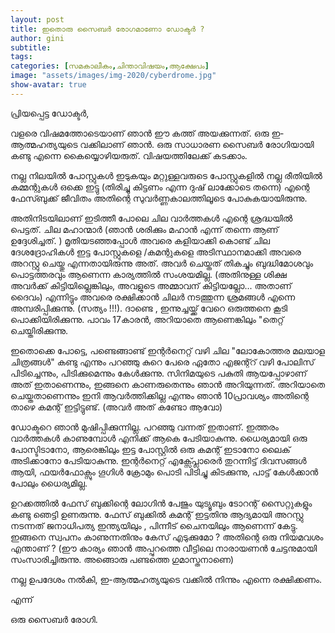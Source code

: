 ```yaml
---
layout: post
title: ഇതൊരു സൈബര്‍ രോഗമാണോ ഡോക്ടര്‍ ?
author: gini
subtitle: 
tags: 
categories: [സമകാലീകം,ചിന്താവിഷയം,ആക്ഷേപം]
image: "assets/images/img-2020/cyberdrome.jpg"
show-avatar: true
---
```


പ്രിയപ്പെട്ട ഡോക്ടര്‍,

വളരെ വിഷമത്തോടെയാണ് ഞാന്‍ ഈ കത്ത് അയക്കുന്നത്. ഒരു ഇ-ആത്മഹത്യയുടെ വക്കിലാണ് ഞാന്‍. ഒരു സാധാരണ സൈബര്‍ രോഗിയായി കണ്ടു എന്നെ കൈയ്യൊഴിയരുത്. വിഷയത്തിലേക്ക് കടക്കാം.

നല്ല നിലയില്‍ പോസ്റ്റുകള്‍ ഇടുകയും മറ്റുള്ളവരുടെ പോസ്റ്റുകളില്‍ നല്ല രീതിയില്‍ കമ്മന്റുകള്‍ ഒക്കെ ഇട്ടു (തിരിച്ചു കിട്ടണം എന്ന ദുഷ് ലാക്കോടെ തന്നെ) എന്റെ ഫേസ്ബുക്ക്‌ ജീവിതം അതിന്റെ സുവര്‍ണ്ണകാലത്തിലൂടെ പോകുകയായിരുന്നു. 

അതിനിടയിലാണ് ഇടിത്തീ പോലെ ചില വാര്‍ത്തകള്‍ എന്റെ ശ്രദ്ധയില്‍ പെട്ടത്. ചില മഹാന്മാര്‍ (ഞാന്‍ ശരിക്കും മഹാന്‍ എന്ന് തന്നെ ആണ് ഉദ്ദേശിച്ചത്. ) മൃതിയടഞ്ഞപ്പോള്‍ അവരെ കളിയാക്കി കൊണ്ട് ചില ദേശദ്രോഹികള്‍ ഇട്ട പോസ്റ്റുകളെ /കമന്റുകളെ അടിസ്ഥാനമാക്കി അവരെ അറസ്റ്റു ചെയ്തു എന്നതായിരുന്നു അത്. അവര്‍ ചെയ്തത് തികച്ചും ബുദ്ധിമോശവും പൊട്ടത്തരവും ആണെന്ന കാര്യത്തില്‍ സംശയമില്ല. (അതിനുള്ള ശിക്ഷ അവര്‍ക്ക് കിട്ടിയില്ലെങ്കിലും, അവളുടെ അമ്മാവന് കിട്ടിയല്ലോ... അതാണ്‌ ദൈവം) എന്നിട്ടും അവരെ രക്ഷിക്കാന്‍ ചിലര്‍ നടത്തുന്ന ശ്രമങ്ങള്‍ എന്നെ അമ്പരിപ്പിക്കുന്നു. (സത്യം !!!). ദാണ്ടെ , ഇന്നുച്ചയ്ക്ക് വേറെ ഒരുത്തനെ കൂടി പൊക്കിയിരിക്കുന്നു. പാവം 17കാരന്‍, അറിയാതെ ആണെങ്കിലും "തെറ്റ് ചെയ്തിരിക്കുന്നു. 

ഇതൊക്കെ പോട്ടെ, പണ്ടെങ്ങാണ്ട് ഇന്റര്‍നെറ്റ്‌ വഴി ചില "ലോകോത്തര മലയാള ചിത്രങ്ങള്‍" കണ്ടു എന്നും പറഞ്ഞു കുറെ പേരെ ഏതോ എജന്റ്റ് വഴി പോലിസ് പിടിച്ചെന്നും, പിടിക്കുമെന്നും കേള്‍ക്കുന്നു. സിനിമയുടെ പകുതി ആയപ്പോഴാണ് അത് ഇതാണെന്നും, ഇങ്ങനെ കാണരുതെന്നും ഞാന്‍ അറിയുന്നത്. അറിയാതെ ചെയ്തതാണെന്നും ഇനി  ആവര്‍ത്തിക്കില്ല എന്നും ഞാന്‍ 10പ്രാവശ്യം അതിന്റെ താഴെ  കമന്റ്‌ ഇട്ടിട്ടുണ്ട്. (അവര്‍ അത് കണ്ടോ ആവോ)

ഡോക്ടറെ ഞാന്‍ മുഷിപ്പിക്കുന്നില്ല. പറഞ്ഞു വന്നത് ഇതാണ്. ഇത്തരം വാര്‍ത്തകള്‍ കാണുമ്പോള്‍ എനിക്ക് ആകെ പേടിയാകുന്നു. ധൈര്യമായി ഒരു പോസ്ടിടാനോ, ആരെങ്കിലും ഇട്ട പോസ്റ്റില്‍ ഒരു കമന്റ്‌ ഇടാനോ ലൈക്‌ അടിക്കാനോ പേടിയാകുന്നു. ഇന്റര്‍നെറ്റ്‌ എക്സ്പ്ലോരെര്‍ തുറന്നിട്ട് ദിവസങ്ങള്‍ ആയി, ഫയര്‍ഫോക്സും ഗൂഗിള്‍ ക്രോമും പൊടി പിടിച്ചു കിടക്കുന്നു, പാട്ട് കേള്‍ക്കാന്‍ പോലും ധൈര്യമില്ല. 

ഉറക്കത്തില്‍ ഫേസ് ബുക്കിന്റെ ലോഗിന്‍ പേജും യുട്യൂബും ടോറന്റ് സൈറ്റുകളും കണ്ടു ഞെട്ടി ഉണരുന്നു. ഫേസ് ബുക്കില്‍ കമന്റ്‌ ഇട്ടതിനു ആദ്യമായി അറസ്റ്റു നടന്നത് ജനാധിപത്യ ഇന്ത്യയിലും , പിന്നീട് ചൈനയിലും ആണെന്ന് കേട്ടു. ഇങ്ങനെ സ്വപനം കാണുന്നതിനും കേസ് എടുക്കുമോ ? അതിന്റെ ഒരു നിയമവശം എന്താണ് ? 
(ഈ കാര്യം ഞാന്‍ അപ്പുറത്തെ വീട്ടിലെ നാരായണന്‍  ചേട്ടനുമായി സംസാരിച്ചിരുന്നു. അങ്ങൊരു പണ്ടത്തെ ഗുമാസ്തനാണെ) 

നല്ല ഉപദേശം നല്‍കി, ഇ-ആത്മഹത്യയുടെ വക്കില്‍ നിന്നും എന്നെ രക്ഷിക്കണം. 

എന്ന് 

ഒരു സൈബര്‍ രോഗി.